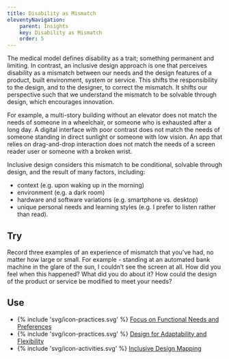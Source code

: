 ```yaml
---
title: Disability as Mismatch
eleventyNavigation:
    parent: Insights
    key: Disability as Mismatch
    order: 5
---
```


The medical model defines disability as a trait; something permanent and limiting. In contrast, an inclusive design
approach is one that perceives disability as a mismatch between our needs and the design features of a product, built
environment, system or service. This shifts the responsibility to the design, and to the designer, to correct the
mismatch. It shifts our perspective such that we understand the mismatch to be solvable through design, which encourages
innovation.

For example, a multi-story building without an elevator does not match the needs of someone in a wheelchair, or someone
who is exhausted after a long day. A digital interface with poor contrast does not match the needs of someone standing
in direct sunlight or someone with low vision. An app that relies on drag-and-drop interaction does not match the needs
of a screen reader user or someone with a broken wrist.

Inclusive design considers this mismatch to be conditional, solvable through design, and the result of many factors,
including:

* context (e.g. upon waking up in the morning)
* environment (e.g. a dark room)
* hardware and software variations (e.g. smartphone vs. desktop)
* unique personal needs and learning styles (e.g. I prefer to listen rather than read).

## Try

Record three examples of an experience of mismatch that you’ve had, no matter how large or small. For example - standing
at an automated bank machine in the glare of the sun, I couldn’t see the screen at all. How did you feel when this
happened? What did you do about it? How could the design of the product or service be modified to meet your needs?

## Use

* {% include 'svg/icon-practices.svg' %} [Focus on Functional Needs and
  Preferences](/practices/FocusOnFunctionalNeedsAndPreferences.html)
* {% include 'svg/icon-practices.svg' %} [Design for Adaptability and
  Flexibility](/practices/DesignForAdaptabilityAndFlexibility.html)
* {% include 'svg/icon-activities.svg' %} [Inclusive Design Mapping](/activities/InclusiveDesignMapping.html)
